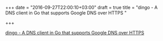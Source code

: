 +++
date = "2016-09-27T22:00:10+03:00"
draft = true
title = "dingo - A DNS client in Go that supports Google DNS over HTTPS "

+++

<p><a href="https://t.co/Vo1f36bq7s">dingo - A DNS client in Go that supports Google DNS over HTTPS </a></p>
